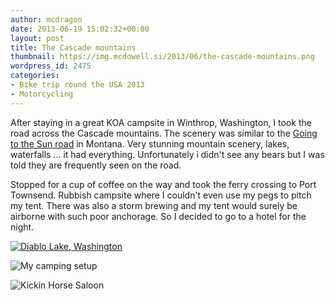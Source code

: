 ```yaml
---
author: mcdragon
date: 2013-06-19 15:02:32+00:00
layout: post
title: The Cascade mountains
thumbnail: https://img.mcdowell.si/2013/06/the-cascade-mountains.png
wordpress_id: 2475
categories:
- Bike trip round the USA 2013
- Motorcycling
---
```


After staying in a great KOA campsite in Winthrop, Washington, I took the road across the Cascade mountains. The scenery was similar to the [Going to the Sun road](https://en.wikipedia.org/wiki/Going-to-the-Sun_Road) in Montana. Very stunning mountain scenery, lakes, waterfalls ... it had everything. Unfortunately i didn't see any bears but I was told they are frequently seen on the road.

Stopped for a cup of coffee on the way and took the ferry crossing to Port Townsend. Rubbish campsite where I couldn't even use my pegs to pitch my tent. There was also a storm brewing and my tent would surely be airborne with such poor anchorage. So I decided to go to a hotel for the night.

[![Diablo Lake, Washington](https://img.mcdowell.si/2013/06/wpid-20130618_0918391-1.jpg "Diablo Lake, Washington")](https://img.mcdowell.si/2013/06/wpid-20130618_0918391-1.jpg)

![My camping setup](https://img.mcdowell.si/2013/06/my-camping-setup.jpg "This was my typical camping setup. This particular photo was taken at Logan State park campsite in Montana - https://fwp.mt.gov/stateparks/logan/ ")


![Kickin Horse Saloon](https://img.mcdowell.si/2013/06/kickin-horse-saloon.jpg "Kickin Horse Saloon - This was the saloon where I had a meal. When I checked on Google maps in 2021 it seems the place is now permanently closed")
